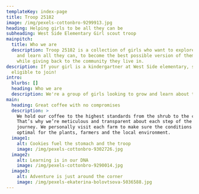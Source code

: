 ```yaml
---
templateKey: index-page
title: Troop 25182
image: /img/pexels-cottonbro-9299913.jpg
heading: Helping girls to be all they can be
subheading: West Side Elementary Girl scout troop
mainpitch:
  title: Who we are
  description: Troop 25182 is a collection of girls who want to explore the world
    and learn all they can, to become the best possible version of themselves,
    while giving back to the community they live in.
description: If your girl is a kindergartner at West Side elementary, she is
  eligible to join!
intro:
  blurbs: []
  heading: Who we are
  description: We're a group of girls looking to grow and learn about the world.
main:
  heading: Great coffee with no compromises
  description: >
    We hold our coffee to the highest standards from the shrub to the cup.
    That’s why we’re meticulous and transparent about each step of the coffee’s
    journey. We personally visit each farm to make sure the conditions are
    optimal for the plants, farmers and the local environment.
  image1:
    alt: Cookies fuel the stomach and the troop
    image: /img/pexels-cottonbro-9302726.jpg
  image2:
    alt: Learning is in our DNA
    image: /img/pexels-cottonbro-9290014.jpg
  image3:
    alt: Adventure is just around the corner
    image: /img/pexels-ekaterina-bolovtsova-5036588.jpg
---
```

